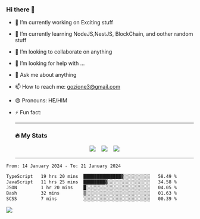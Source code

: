 ### Hi there 👋

<!--
**charlieScript/charlieScript** is a ✨ _special_ ✨ repository because its `README.md` (this file) appears on your GitHub profile.

Here are some ideas to get you started: -->

- 🔭 I’m currently working on Exciting stuff
- 🌱 I’m currently learning NodeJS,NestJS, BlockChain, and oother random stuff
- 👯 I’m looking to collaborate on anything
- 🤔 I’m looking for help with ...
- 💬 Ask me about anything
- 📫 How to reach me: gozione3@gmail.com
- 😄 Pronouns: HE/HIM
- ⚡ Fun fact:


  ---

  ### :fire: My Stats

  <div id="stats" align="center">
  <img src="http://github-readme-streak-stats.herokuapp.com?user=charlieScript&theme=dark&date_format=M%20j%5B%2C%20Y%5D" />&nbsp;&nbsp;&nbsp;
  <img src="https://github-readme-stats.vercel.app/api/top-langs/?username=charlieScript&layout=compact&theme=vision-friendly-dark"/>&nbsp;&nbsp;&nbsp;
  <img src="https://github-readme-stats.vercel.app/api?username=charlieScript&show_icons=true&theme=radical"/>
  </div>

  ---



<!--START_SECTION:waka-->

```txt
From: 14 January 2024 - To: 21 January 2024

TypeScript   19 hrs 20 mins  ██████████████▓░░░░░░░░░░   58.49 %
JavaScript   11 hrs 25 mins  ████████▓░░░░░░░░░░░░░░░░   34.58 %
JSON         1 hr 20 mins    █░░░░░░░░░░░░░░░░░░░░░░░░   04.05 %
Bash         32 mins         ▒░░░░░░░░░░░░░░░░░░░░░░░░   01.63 %
SCSS         7 mins          ░░░░░░░░░░░░░░░░░░░░░░░░░   00.39 %
```

<!--END_SECTION:waka-->
![](https://komarev.com/ghpvc/?username=charlieScript)

